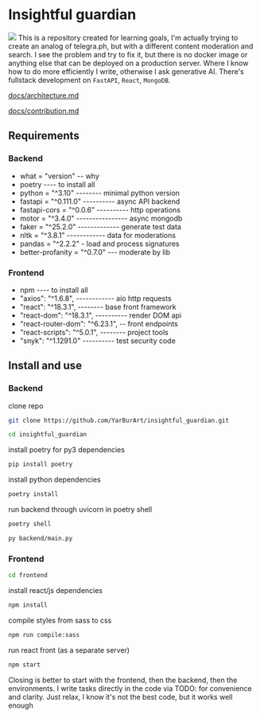 # Insightful guardian
![](https://images.unsplash.com/photo-1486944936280-f152c82ac151?q=80&w=1770&auto=format&fit=crop&ixlib=rb-4.0.3&ixid=M3wxMjA3fDB8MHxwaG90by1wYWdlfHx8fGVufDB8fHx8fA%3D%3D)
This is a repository created for learning goals, I'm actually trying to create an analog of telegra.ph, but with a different content moderation and search. I see the problem and try to fix it, but there is no docker image or anything else that can be deployed on a production server. Where I know how to do more efficiently I write, otherwise I ask generative AI. 
There's fullstack development on `FastAPI`, `React`, `MongoDB`.

[docs/architecture.md](docs/architecture.md)

[docs/contribution.md](docs/contribution.md)

## Requirements
### Backend 
- what = "version" -- why
- poetry ---- to install all
- python = "^3.10" -------- minimal python version 
- fastapi = "^0.111.0" ---------- async API backend 
- fastapi-cors = "^0.0.6" ---------- http operations
- motor = "^3.4.0" ---------------- async mongodb
- faker = "^25.2.0" ------------- generate test data
- nltk = "^3.8.1" ------------ data for moderations
- pandas = "^2.2.2" - load and process signatures
- better-profanity = "^0.7.0" --- moderate by lib 
### Frontend
- npm ---- to install all
- "axios": "^1.6.8", ------------ aio http requests
- "react": "^18.3.1", -------- base front framework
- "react-dom": "^18.3.1", ---------- render DOM api
- "react-router-dom": "^6.23.1", -- front endpoints
- "react-scripts": "^5.0.1", -------- project tools
- "snyk": "^1.1291.0" ---------- test security code

## Install and use
### Backend
clone repo
```bash
git clone https://github.com/YarBurArt/insightful_guardian.git
```
```bash
cd insightful_guardian
```
install poetry for py3 dependencies
```bash
pip install poetry 
```
install python dependencies
```bash
poetry install  
```
run backend through uvicorn in poetry shell 
```bash
poetry shell 
```
```bash
py backend/main.py
```
### Frontend
```bash
cd frontend
```
install react/js dependencies
```bash
npm install
```
compile styles from sass to css
```bash
npm run compile:sass
```
run react front (as a separate server)
```bash
npm start
```

Closing is better to start with the frontend, then the backend, then the environments.
I write tasks directly in the code via TODO: for convenience and clarity. Just relax, I know it's not the best code, but it works well enough
